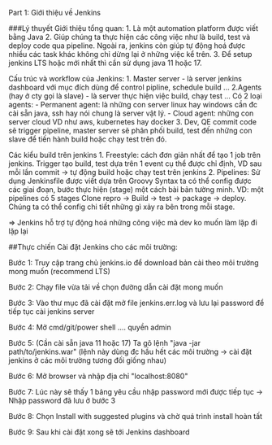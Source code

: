 Part 1: Giới thiệu về Jenkins

###Lý thuyết
Giới thiệu tổng quan:
    1. Là một automation platform được viết bằng Java
    2. Giúp chúng ta thực hiện các công việc như là build, test và deploy code qua pipeline. Ngoài ra, jenkins còn giúp tự động hoá được nhiều các task khác không chỉ dừng lại ở những việc kể trên.
    3. Để setup jenkins LTS hoặc mới nhất thì cần sử dụng java 11 hoặc 17.

Cấu trúc và workflow của Jenkins:
    1. Master server - là server jenkins dashboard với mục đích dùng để control pipline, schedule build ...
    2.Agents (hay ở cty gọi là slave) - là server thực hiện việc build, chạy test ... Có 2 loại agents:
        - Permanent agent: là những con server linux hay windows cần đc cài sẵn java, ssh hay nói chung là server vật lý. 
        - Cloud agent: những con server cloud VD như aws, kubernetes hay docker
    3. Dev, QE commit code sẽ trigger pipeline, master server sẽ phân phối build, test đến những con slave để tiến hành build hoặc chạy test trên đó.

Các kiểu build trên jenkins
    1. Freestyle: cách đơn giản nhất để tạo 1 job trên jenkins. Trigger tạo build, test dựa trên 1 event cụ thể được chỉ định, VD sau mỗi lần commit -> tự động build hoặc chạy test trên jenkins
    2. Pipelines: Sử dụng Jenkinsfile được viết dựa trên Groovy Syntax ta có thể config được các giai đoạn, bước thực hiện (stage) một cách bài bản tường minh. VD: một pipelines có 5 stages
    Clone repro -> Build -> test -> package -> deploy. 
    Chúng ta có thể config chi tiết những gì xảy ra bên trong mỗi stage.

=> Jenkins hỗ trợ tự động hoá những công việc mà dev ko muốn làm lặp đi lặp lại 

##Thực chiến
Cài đặt Jenkins cho các môi trường:

Bước 1: Truy cập trang chủ jenkins.io để download bản cài theo môi trường mong muốn (recommend LTS)

Bước 2: Chạy file vừa tải về chọn đường dẫn cài đặt mong muốn

Bước 3: Vào thư mục đã cài đặt mở file jenkins.err.log và lưu lại password để tiếp tục cài jenkins server

Bước 4: Mở cmd/git/power shell .... quyền admin

Bước 5: (Cần cài sẵn java 11 hoặc 17)  Ta gõ lệnh "java -jar path/to/jenkins.war" (lệnh này dùng đc hầu hết các môi trường -> cài đặt jenkins ở các môi trường tương đối giống nhau)

Bước 6: Mở browser và nhập địa chỉ "localhost:8080"

Bước 7: Lúc này sẽ thấy 1 bảng yêu cầu nhập password mới được tiếp tục -> Nhập password đã lưu ở bước 3

Bước 8: Chọn Install with suggested plugins và chờ quá trình install hoàn tất

Bước 9: Sau khi cài đặt xong sẽ tới Jenkins dashboard